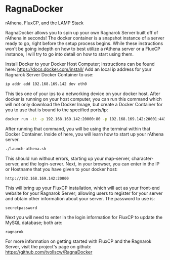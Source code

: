 # RagnaDocker
rAthena, FluxCP, and the LAMP Stack

RagnaDocker allows you to spin up your own Ragnarok Server built off of rAthena in seconds!
The docker container is a snapshot instance of a server ready to go, right before the setup process begins.
While these instructions won't be going indepth on how to best utilize a rAthena server or a FluxCP instance, I will try to go into detail on how to start using them.

Install Docker to your Docker Host Computer; instructions can be found here: https://docs.docker.com/install/
Add an local ip address for your Ragnarok Server Docker Container to use:
	
```bash
ip addr add 192.168.169.142 dev eth0
```
  
  This ties one of your ips to a networking device on your docker host.
After docker is running on your host computer, you can run this command which will not only download the Docker Image, but create a Docker Container for you to use that is bound to the specified ports/ip:
	
```bash
docker run -it -p 192.168.169.142:20000:80 -p 192.168.169.142:20001:443 -p 192.168.169.142:20002:3306 -p 192.168.169.142:20003:5121 -p 192.168.169.142:20004:6121 -p 192.168.169.142:20005:6900 -v ~/Desktop/datastore/:/datastore/ -v ~/Desktop/datastore/etc-apache2/:/datastore/etc/apache2/ -v ~/Desktop/datastore/etc-mysql/:/datastore/etc/mysql/ -v ~/Desktop/datastore/usr-bin-rathena/:/datastore/usr/bin/rathena/ -v ~/Desktop/datastore/var-lib-mysql/:/datastore/var/lib/mysql/ --name Aegis tvollscw/RagnaDocker 
```

After running that command, you will be using the terminal within that Docker Container. Inside of here, you will learn how to start up your rAthena server.
	
```bash
./launch-athena.sh
```

This should run without errors, starting up your map-server, character-server, and the login-server.
Next, in your browser, you can enter in the IP or Hostname that you have given to your docker host:

```
http://192.168.169.142:20000
```

This will bring up your FluxCP installation, which will act as your front-end website for your Ragnarok Server; allowing users to register for your server and obtain other information about your server.
	The password to use is: 
  
```
secretpassword
```

Next you will need to enter in the login information for FluxCP to update the MySQL database; both are:

```
ragnarok
```
	

For more information on getting started with FluxCP and the Ragnarok Server, visit the project's page on github:
https://github.com/tvollscw/RagnaDocker
